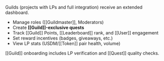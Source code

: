 Guilds (projects with LPs and full integration) receive an extended dashboard.

- Manage roles ([[Guildmaster]], Moderators)
- Create **[[Guild]]-exclusive quests**
- Track [[Guild]] Points, [[Leaderboard]] rank, and [[User]] engagement
- Set reward incentives (badges, giveaways, etc.)
- View LP stats (USDM/[[Token]] pair health, volume)

[[Guild]] onboarding includes LP verification and [[Quest]] quality checks.